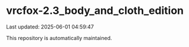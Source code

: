 # vrcfox-2.3_body_and_cloth_edition

Last updated: 2025-06-01 04:59:47

This repository is automatically maintained.
